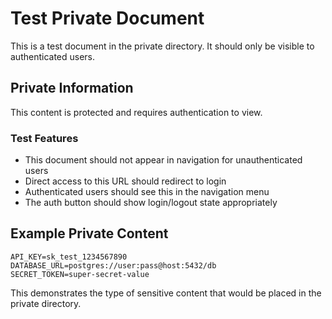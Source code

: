 # Test Private Document

This is a test document in the private directory. It should only be visible to authenticated users.

## Private Information

This content is protected and requires authentication to view.

### Test Features

- This document should not appear in navigation for unauthenticated users
- Direct access to this URL should redirect to login
- Authenticated users should see this in the navigation menu
- The auth button should show login/logout state appropriately

## Example Private Content

```
API_KEY=sk_test_1234567890
DATABASE_URL=postgres://user:pass@host:5432/db
SECRET_TOKEN=super-secret-value
```

This demonstrates the type of sensitive content that would be placed in the private directory.